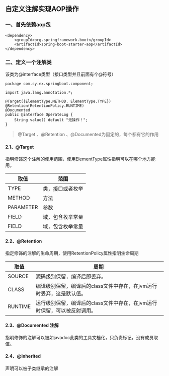 ## 自定义注解实现AOP操作

### 一、首先依赖aop包

```
<dependency>
	<groupId>org.springframework.boot</groupId>
   	<artifactId>spring-boot-starter-aop</artifactId>
</dependency>
```



### 二、定义一个注解类

该类为@interface类型（接口类型并且前面有个@符号）

```
package com.sy.ex.springboot.component;

import java.lang.annotation.*;

@Target({ElementType.METHOD, ElementType.TYPE})
@Retention(RetentionPolicy.RUNTIME)
@Documented
public @interface OperateLog {
    String value() default "无操作！";
}

```

> @Target 、@Retention 、@Documented为固定的，每个都有它的作用

#### 2.1、@Target

指明修饰这个注解的使用范围，使用ElementType属性指明可以在哪个地方能用。

| 取值      | 范围             |
| --------- | ---------------- |
| TYPE      | 类，接口或者枚举 |
| METHOD    | 方法             |
| PARAMETER | 参数             |
| FIELD     | 域，包含枚举常量 |
| FIELD     | 域，包含枚举常量 |

#### 2.2、@Retention 

指定修饰的注解的生命周期，使用RetentionPolicy属性指明生命周期

| 取值    | 周期                                                         |
| ------- | ------------------------------------------------------------ |
| SOURCE  | 源码级别保留，编译后即丢弃。                                 |
| CLASS   | 编译级别保留，编译后的class文件中存在，在jvm运行时丢弃，这是默认值。 |
| RUNTIME | 运行级别保留，编译后的class文件中存在，在jvm运行时保留，可以被反射调用。 |

#### 2.3、@Documented 注解

指明修饰的注解可以被如javadoc此类的工具文档化，只负责标记，没有成员取值。



#### 2.4、@Inherited

声明可以被子类继承的注解





